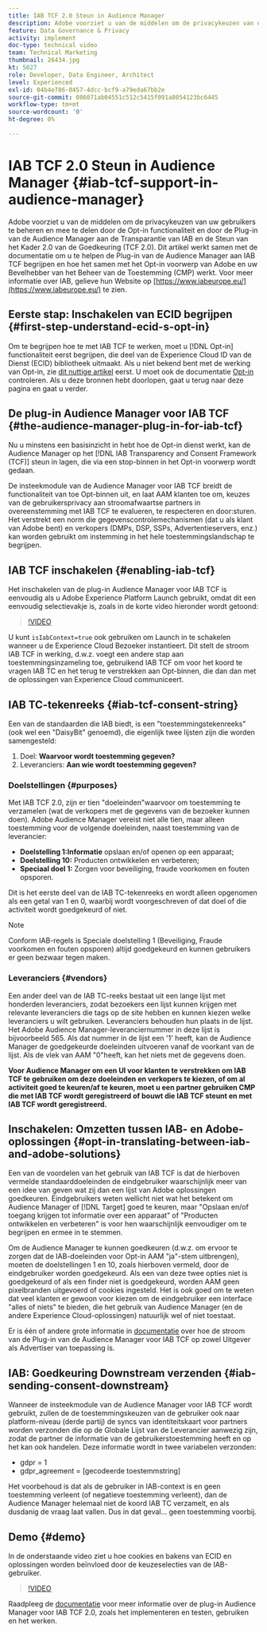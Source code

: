 ```yaml
---
title: IAB TCF 2.0 Steun in Audience Manager
description: Adobe voorziet u van de middelen om de privacykeuzen van uw gebruikers te beheren en mee te delen door de Opt-in functionaliteit en door de Plug-in van de Audience Manager aan de Transparantie van IAB en de Steun van het Kader 2.0 van de Goedkeuring (TCF 2.0). Dit artikel werkt samen met de documentatie om u te helpen de Plug-in van de Audience Manager aan IAB TCF begrijpen en hoe het samen met het Opt-in voorwerp van Adobe en uw Bevelhebber van het Beheer van de Toestemming (CMP) werkt.
feature: Data Governance & Privacy
activity: implement
doc-type: technical video
team: Technical Marketing
thumbnail: 26434.jpg
kt: 5027
role: Developer, Data Engineer, Architect
level: Experienced
exl-id: 04b4e786-0457-4dcc-bcf9-a79eda67bb2e
source-git-commit: 086071ab04551c512c5415f091a8054123bc6445
workflow-type: tm+mt
source-wordcount: '0'
ht-degree: 0%

---
```


# IAB TCF 2.0 Steun in Audience Manager {#iab-tcf-support-in-audience-manager}

Adobe voorziet u van de middelen om de privacykeuzen van uw gebruikers te beheren en mee te delen door de Opt-in functionaliteit en door de Plug-in van de Audience Manager aan de Transparantie van IAB en de Steun van het Kader 2.0 van de Goedkeuring (TCF 2.0). Dit artikel werkt samen met de documentatie om u te helpen de Plug-in van de Audience Manager aan IAB TCF begrijpen en hoe het samen met het Opt-in voorwerp van Adobe en uw Bevelhebber van het Beheer van de Toestemming (CMP) werkt. Voor meer informatie over IAB, gelieve hun Website op [https://www.iabeurope.eu/](https://www.iabeurope.eu/) te zien.

## Eerste stap: Inschakelen van ECID begrijpen {#first-step-understand-ecid-s-opt-in}

Om te begrijpen hoe te met IAB TCF te werken, moet u [!DNL Opt-in] functionaliteit eerst begrijpen, die deel van de Experience Cloud ID van de Dienst (ECID) bibliotheek uitmaakt. Als u niet bekend bent met de werking van Opt-in, zie [dit nuttige artikel](https://experienceleague.adobe.com/docs/core-services-learn/tutorials/id-service/use-opt-in-to-control-experience-cloud-activities-based-on-user-consent.html) eerst. U moet ook de documentatie [Opt-in](https://experienceleague.adobe.com/docs/id-service/using/implementation/opt-in-service/optin-overview.html) controleren. Als u deze bronnen hebt doorlopen, gaat u terug naar deze pagina en gaat u verder.

## De plug-in Audience Manager voor IAB TCF {#the-audience-manager-plug-in-for-iab-tcf}

Nu u minstens een basisinzicht in hebt hoe de Opt-in dienst werkt, kan de Audience Manager op het [!DNL IAB Transparency and Consent Framework (TCF)] steun in lagen, die via een stop-binnen in het Opt-in voorwerp wordt gedaan.

De insteekmodule van de Audience Manager voor IAB TCF breidt de functionaliteit van toe Opt-binnen uit, en laat AAM klanten toe om, keuzes van de gebruikersprivacy aan stroomafwaartse partners in overeenstemming met IAB TCF te evalueren, te respecteren en door:sturen. Het verstrekt een norm die gegevenscontrolemechanismen (dat u als klant van Adobe bent) en verkopers (DMPs, DSP, SSPs, Advertentieservers, enz.) kan worden gebruikt om instemming in het hele toestemmingslandschap te begrijpen.

## IAB TCF inschakelen {#enabling-iab-tcf}

Het inschakelen van de plug-in Audience Manager voor IAB TCF is eenvoudig als u Adobe Experience Platform Launch gebruikt, omdat dit een eenvoudig selectievakje is, zoals in de korte video hieronder wordt getoond:

>[!VIDEO](https://video.tv.adobe.com/v/26433/?quality=12)

U kunt `isIabContext=true` ook gebruiken om Launch in te schakelen wanneer u de Experience Cloud Bezoeker instantieert. Dit stelt de stroom IAB TCF in werking, d.w.z. voegt een andere stap aan toestemmingsinzameling toe, gebruikend IAB TCF om voor het koord te vragen IAB TC en het terug te verstrekken aan Opt-binnen, die dan dan met de oplossingen van Experience Cloud communiceert.

## IAB TC-tekenreeks {#iab-tcf-consent-string}

Een van de standaarden die IAB biedt, is een &quot;toestemmingstekenreeks&quot; (ook wel een &quot;DaisyBit&quot; genoemd), die eigenlijk twee lijsten zijn die worden samengesteld:

1. Doel: **Waarvoor wordt toestemming gegeven?**
1. Leveranciers: **Aan wie wordt toestemming gegeven?**

### Doelstellingen {#purposes}

Met IAB TCF 2.0, zijn er tien &quot;doeleinden&quot;waarvoor om toestemming te verzamelen (wat de verkopers met de gegevens van de bezoeker kunnen doen). Adobe Audience Manager vereist niet alle tien, maar alleen toestemming voor de volgende doeleinden, naast toestemming van de leverancier:

* **Doelstelling 1:Informatie** opslaan en/of openen op een apparaat;
* **Doelstelling 10:** Producten ontwikkelen en verbeteren;
* **Speciaal doel 1:** Zorgen voor beveiliging, fraude voorkomen en fouten opsporen.

Dit is het eerste deel van de IAB TC-tekenreeks en wordt alleen opgenomen als een getal van 1 en 0, waarbij wordt voorgeschreven of dat doel of die activiteit wordt goedgekeurd of niet.

>[!NOTE]
>
>Conform IAB-regels is Speciale doelstelling 1 (Beveiliging, Fraude voorkomen en fouten opsporen) altijd goedgekeurd en kunnen gebruikers er geen bezwaar tegen maken.

### Leveranciers {#vendors}

Een ander deel van de IAB TC-reeks bestaat uit een lange lijst met honderden leveranciers, zodat bezoekers een lijst kunnen krijgen met relevante leveranciers die tags op de site hebben en kunnen kiezen welke leveranciers u wilt gebruiken. Leveranciers behouden hun plaats in de lijst. Het Adobe Audience Manager-leveranciernummer in deze lijst is bijvoorbeeld 565. Als dat nummer in de lijst een &#39;1&#39; heeft, kan de Audience Manager de goedgekeurde doeleinden uitvoeren vanaf de voorkant van de lijst. Als de vlek van AAM &quot;0&quot;heeft, kan het niets met de gegevens doen.

**Voor Audience Manager om een UI voor klanten te verstrekken om IAB TCF te gebruiken om deze doeleinden en verkopers te kiezen, of om al activiteit goed te keuren/af te keuren, moet u een partner gebruiken CMP die met IAB TCF wordt geregistreerd of bouwt die IAB TCF steunt en met IAB TCF wordt geregistreerd.**

## Inschakelen: Omzetten tussen IAB- en Adobe-oplossingen {#opt-in-translating-between-iab-and-adobe-solutions}

Een van de voordelen van het gebruik van IAB TCF is dat de hierboven vermelde standaarddoeleinden de eindgebruiker waarschijnlijk meer van een idee van geven wat zij dan een lijst van Adobe oplossingen goedkeuren. Eindgebruikers weten wellicht niet wat het betekent om Audience Manager of [!DNL Target] goed te keuren, maar &quot;Opslaan en/of toegang krijgen tot informatie over een apparaat&quot; of &quot;Producten ontwikkelen en verbeteren&quot; is voor hen waarschijnlijk eenvoudiger om te begrijpen en ermee in te stemmen.

Om de Audience Manager te kunnen goedkeuren (d.w.z. om ervoor te zorgen dat de IAB-doeleinden voor Opt-in AAM &quot;ja&quot;-stem uitbrengen), moeten de doelstellingen 1 en 10, zoals hierboven vermeld, door de eindgebruiker worden goedgekeurd. Als een van deze twee opties niet is goedgekeurd of als een finder niet is goedgekeurd, worden AAM geen pixelbranden uitgevoerd of cookies ingesteld. Het is ook goed om te weten dat veel klanten er gewoon voor kiezen om de eindgebruiker een interface &quot;alles of niets&quot; te bieden, die het gebruik van Audience Manager (en de andere Experience Cloud-oplossingen) natuurlijk wel of niet toestaat.

Er is één of andere grote informatie in [documentatie](https://marketing.adobe.com/resources/help/en_US/aam/aam-iab-plugin.html) over hoe de stroom van de Plug-in van de Audience Manager voor IAB TCF op zowel Uitgever als Advertiser van toepassing is.

## IAB: Goedkeuring Downstream verzenden {#iab-sending-consent-downstream}

Wanneer de insteekmodule van de Audience Manager voor IAB TCF wordt gebruikt, zullen de de toestemmingskeuzen van de gebruiker ook naar platform-niveau (derde partij) de syncs van identiteitskaart voor partners worden verzonden die op de Globale Lijst van de Leverancier aanwezig zijn, zodat de partner de informatie van de gebruikerstoestemming heeft en op het kan ook handelen. Deze informatie wordt in twee variabelen verzonden:

* gdpr = 1
* gdpr_agreement = [gecodeerde toestemmstring]

Het voorbehoud is dat als de gebruiker in IAB-context is en geen toestemming verleent (of negatieve toestemming verleent), dan de Audience Manager helemaal niet de koord IAB TC verzamelt, en als dusdanig de vraag laat vallen. Dus in dat geval... geen toestemming voorbij.

## Demo {#demo}

In de onderstaande video ziet u hoe cookies en bakens van ECID en oplossingen worden beïnvloed door de keuzeselecties van de IAB-gebruiker.

>[!VIDEO](https://video.tv.adobe.com/v/26434/?quality=12)

Raadpleeg de [documentatie](https://experienceleague.adobe.com/docs/audience-manager/user-guide/overview/data-privacy/consent-management/aam-iab-plugin.html) voor meer informatie over de plug-in Audience Manager voor IAB TCF 2.0, zoals het implementeren en testen, gebruiken en het werken.
